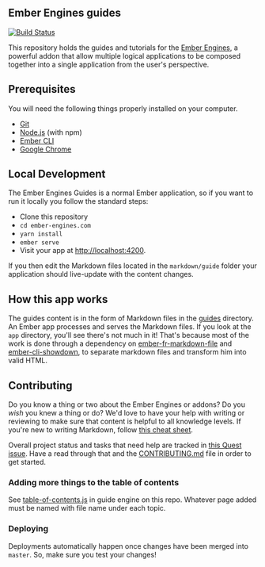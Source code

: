 ## Ember Engines guides

[![Build Status](https://travis-ci.org/ember-engines/ember-engines.com.svg?branch=master)](https://travis-ci.org/ember-engines/ember-engines.com)

This repository holds the guides and tutorials for the [Ember Engines](https://github.com/ember-engines/ember-engines), a powerful addon that allow multiple logical applications to be composed together into a single application from the user's perspective.

## Prerequisites

You will need the following things properly installed on your computer.

* [Git](https://git-scm.com/)
* [Node.js](https://nodejs.org/) (with npm)
* [Ember CLI](https://ember-cli.com/)
* [Google Chrome](https://google.com/chrome/)

## Local Development

The Ember Engines Guides is a normal Ember application, so if you want to run it locally you follow the standard steps:

* Clone this repository
* `cd ember-engines.com`
* `yarn install`
* `ember serve`
* Visit your app at [http://localhost:4200](http://localhost:4200).

If you then edit the Markdown files located in the `markdown/guide` folder your
application should live-update with the content changes.

## How this app works 

The guides content is in the form of Markdown files in the [guides](https://github.com/ember-engines/ember-engines.com/tree/master/markdown/guide) directory. An Ember app processes and serves the Markdown files. If you look at the `app` directory, you'll see there's not much in it! That's because most of the work is done through a dependency on [ember-fr-markdown-file](https://www.npmjs.com/package/ember-fr-markdown-file) and [ember-cli-showdown](https://www.npmjs.com/package/ember-cli-showdown), to separate markdown files and transform him into valid HTML.

## Contributing

Do you know a thing or two about the Ember Engines or addons? Do you _wish_ you knew a thing or do?  We'd love to have your help with writing or reviewing to make sure that content is helpful to all knowledge levels. If you're new to writing Markdown, follow [this cheat sheet](https://guides.github.com/pdfs/markdown-cheatsheet-online.pdf).

Overall project status and tasks that need help are tracked in [this Quest issue](https://github.com/ember-engines/ember-engines.com/issues/55). Have a read through that and the [CONTRIBUTING.md](CONTRIBUTING.md) file in order to get started.


### Adding more things to the table of contents

See [table-of-contents.js](https://github.com/ember-engines/ember-engines.com/blob/master/lib/guide/addon/utils/table-of-contents.js) in guide engine on this repo. Whatever page added must be named with file name under each topic.

### Deploying

Deployments automatically happen once changes have been merged into `master`. So, make sure you test your changes!
